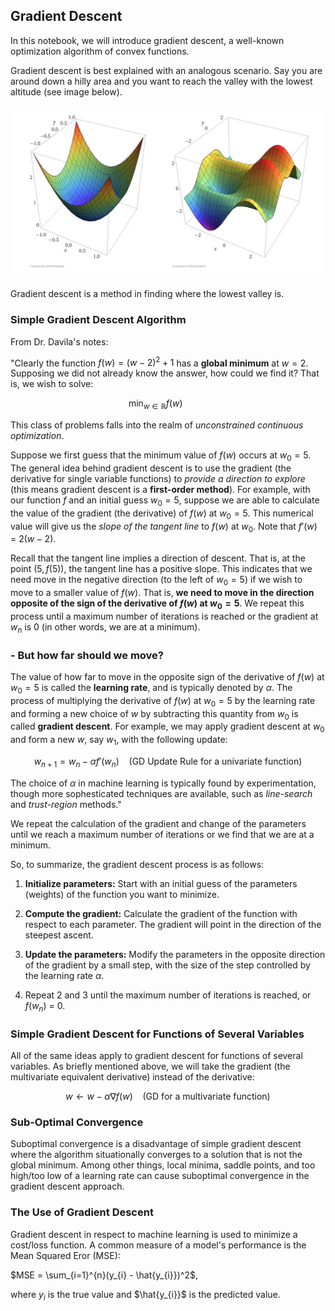 ## Gradient Descent

In this notebook, we will introduce gradient descent, a well-known optimization algorithm of convex functions.

Gradient descent is best explained with an analogous scenario. Say you are around down a hilly area and you want to reach the valley with the lowest altitude (see image below). 

![alt text](Multivariate_functions.png)

Gradient descent is a method in finding where the lowest valley is.

### Simple Gradient Descent Algorithm

From Dr. Davila's notes:

"Clearly the function $f(w) = (w - 2)^2 + 1$ has a **global minimum** at $w = 2$. Supposing we did not already know the answer, how could we find it? That is, we wish to solve:

$$
\min_{w\in \mathbb{R}} f(w) \:\:\:\:\:\:\:\:\:\:
$$

This class of problems falls into the realm of *unconstrained continuous optimization*.

Suppose we first guess that the minimum value of $f(w)$ occurs at $w_0 = 5$. The general idea behind gradient descent is to use the gradient (the derivative for single variable functions) to *provide a direction to explore* (this means gradient descent is a **first-order method**). For example, with our function $f$ and an initial guess $w_{0} = 5$, suppose we are able to calculate the value of the gradient (the derivative) of $f(w)$ at $w_{0} = 5$. This numerical value will give us the *slope of the tangent line* to $f(w)$ at $w_{0}$. Note that $f'(w)$ = $2(w-2)$.

Recall that the tangent line implies a direction of descent. That is, at the point $(5, f(5))$, the tangent line has a positive slope. This indicates that we need move in the negative direction (to the left of $w_0 = 5$) if we wish to move to a smaller value of $f(w)$. That is, **we need to move in the direction opposite of the sign of the derivative of $f(w)$ at $w_0 = 5$**. We repeat this process until a maximum number of iterations is reached or the gradient at $w_n$ is 0 (in other words, we are at a minimum). 

### - But how far should we move? 
The value of how far to move in the opposite sign of the derivative of $f(w)$ at $w_0 = 5$ is called the **learning rate**, and is typically denoted by $\alpha$. The process of multiplying the derivative of $f(w)$ at $w_0 = 5$ by the learning rate and forming a new choice of $w$ by subtracting this quantity from $w_0$ is called **gradient descent**. For example, we may apply gradient descent at $w_0$ and form a new $w$, say $w_1$, with the following update:

$$
w_{n+1} = w_n - \alpha f'(w_n) \:\:\:\: (\text{GD Update Rule for a univariate function})
$$

The choice of $\alpha$ in machine learning is typically found by experimentation, though more sophesticated techniques are available, such as *line-search* and *trust-region* methods."

We repeat the calculation of the gradient and change of the parameters until we reach a maximum number of iterations or we find that we are at a minimum. 

So, to summarize, the gradient descent process is as follows:

1. **Initialize parameters:** Start with an initial guess of the parameters (weights) of the function you want to minimize.

2. **Compute the gradient:** Calculate the gradient of the function with respect to each parameter. The gradient will point in the direction of the steepest ascent.

3. **Update the parameters:** Modify the parameters in the opposite direction of the gradient by a small step, with the size of the step controlled by the learning rate $\alpha$.

4. Repeat 2 and 3 until the maximum number of iterations is reached, or $f(w_n)$ = 0.

### Simple Gradient Descent for Functions of Several Variables

All of the same ideas apply to gradient descent for functions of several variables. As briefly mentioned above, we will take the gradient (the multivariate equivalent derivative) instead of the derivative:

$$
w \leftarrow w - \alpha \nabla f(w) \:\:\:\: (\text{GD for a multivariate function})
$$

### Sub-Optimal Convergence

Suboptimal convergence is a disadvantage of simple gradient descent where the algorithm situationally converges to a solution that is not the global minimum. Among other things, local minima, saddle points, and too high/too low of a learning rate can cause suboptimal convergence in the gradient descent approach.

### The Use of Gradient Descent

Gradient descent in respect to machine learning is used to minimize a cost/loss function. A common measure of a model's performance is the Mean Squared Eror (MSE):

$MSE = \sum_{i=1}^{n}(y_{i} - \hat{y_{i}})^2$,

where $y_{i}$ is the true value and $\hat{y_{i}}$ is the predicted value.